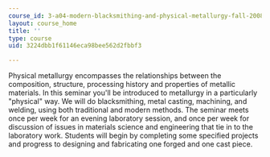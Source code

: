 ```yaml
---
course_id: 3-a04-modern-blacksmithing-and-physical-metallurgy-fall-2008
layout: course_home
title: ''
type: course
uid: 3224dbb1f61146eca98bee562d2fbbf3

---
```

Physical metallurgy encompasses the relationships between the composition, structure, processing history and properties of metallic materials. In this seminar you'll be introduced to metallurgy in a particularly "physical" way. We will do blacksmithing, metal casting, machining, and welding, using both traditional and modern methods. The seminar meets once per week for an evening laboratory session, and once per week for discussion of issues in materials science and engineering that tie in to the laboratory work. Students will begin by completing some specified projects and progress to designing and fabricating one forged and one cast piece.
